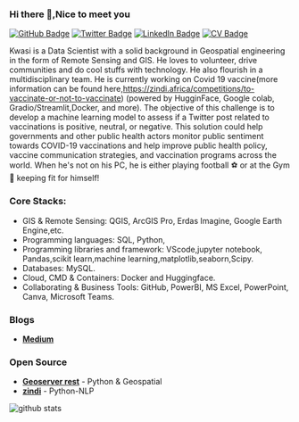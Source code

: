 ### Hi there 👋,Nice to meet you

[![GitHub Badge](https://img.shields.io/github/followers/kwasiasomani?style=social)](https://github.com/kwasiasomani)
[![Twitter Badge](https://img.shields.io/twitter/follow/Asomani18?style=social)](https://twitter.com/Asomani18)
[![LinkedIn Badge](https://img.shields.io/badge/My-LinkedIn-blue)](https://www.linkedin.com/in/kwasi-asomani-61574920b/)
[![CV Badge](https://img.shields.io/badge/My-CV-critical)](https://drive.google.com/file/d/1ZMG3xulhdi5eGUULj0v-dE7JXkZc8Su5/view?usp=drivesdk)


Kwasi is a Data Scientist with a solid background in Geospatial engineering in the form of Remote Sensing and GIS. He loves to volunteer, drive communities and do cool stuffs with technology. He also flourish in a multidisciplinary team. He is currently working on  Covid 19 vaccine(more information can be found here,https://zindi.africa/competitions/to-vaccinate-or-not-to-vaccinate) (powered by HugginFace, Google colab, Gradio/Streamlit,Docker, and more). The objective of this challenge is to develop a machine learning model to assess if a Twitter post related to vaccinations is positive, neutral, or negative. This solution could help governments and other public health actors monitor public sentiment towards COVID-19 vaccinations and help improve public health policy, vaccine communication strategies, and vaccination programs across the world. When he's not on his PC, he is either playing football ⚽ or at the Gym 💪 keeping fit for  himself!

### Core Stacks:
- GIS & Remote Sensing: QGIS, ArcGIS Pro, Erdas Imagine, Google Earth Engine,etc.
- Programming languages: SQL, Python,
- Programming libraries and framework: VScode,jupyter notebook, Pandas,scikit learn,machine learning,matplotlib,seaborn,Scipy.
- Databases:  MySQL.
- Cloud, CMD & Containers:  Docker and Huggingface.
- Collaborating & Business Tools:  GitHub, PowerBI, MS Excel, PowerPoint, Canva, Microsoft Teams.


### Blogs

- [**Medium**](https://medium.com/@kwasiasomani85)


### Open Source 

- [**Geoserver rest**](https://www.udemy.com/course/spatial-data-science-in-python/learn/lecture/23469410?start=0#overview) - Python & Geospatial
- [**zindi**](https://zindi.africa/competitions/to-vaccinate-or-not-to-vaccinate) - Python-NLP


![github stats](https://github-readme-stats.vercel.app/api?username=kwasiasomani&show_icons=true)

